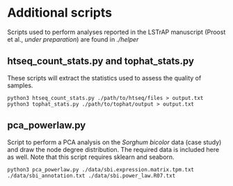# Additional scripts

Scripts used to perform analyses reported in the LSTrAP manuscript (Proost et al., *under preparation*) are found in 
*./helper*

## htseq_count_stats.py and tophat_stats.py

These scripts will extract the statistics used to assess the quality of samples. 

    python3 htseq_count_stats.py ./path/to/htseq/files > output.txt
    python3 tophat_stats.py ./path/to/tophat/output > output.txt
    
## pca_powerlaw.py

Script to perform a PCA analysis on the *Sorghum bicolor* data (case study) and draw the node degree distribution. The
required data is included here as well. Note that this script requires sklearn and seaborn.

    python3 pca_powerlaw.py ./data/sbi.expression.matrix.tpm.txt ./data/sbi_annotation.txt ./data/sbi.power_law.R07.txt
    
